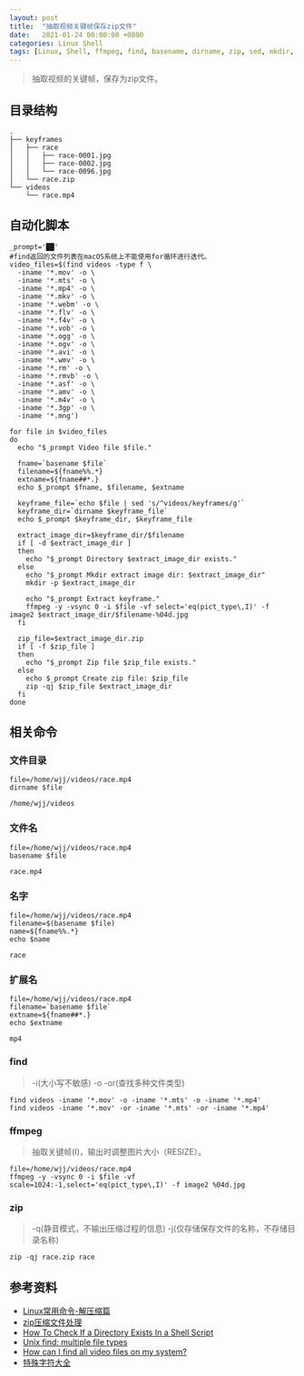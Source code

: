 ```yaml
---
layout: post
title:  "抽取视频关键帧保存zip文件"
date:   2021-01-24 00:00:00 +0800
categories: Linux Shell
tags: [Linux, Shell, ffmpeg, find, basename, dirname, zip, sed, mkdir, if]
---
```


> 抽取视频的关键帧，保存为zip文件。

## 目录结构
```
.
├── keyframes
│   ├── race
│   │   ├── race-0001.jpg
│   │   ├── race-0002.jpg
│   │   └── race-0096.jpg
│   └── race.zip
└── videos
    └── race.mp4
```

## 自动化脚本
```shell
_prompt='██'
#find返回的文件列表在macOS系统上不能使用for循环进行迭代。
video_files=$(find videos -type f \
  -iname '*.mov' -o \
  -iname '*.mts' -o \
  -iname '*.mp4' -o \
  -iname '*.mkv' -o \
  -iname '*.webm' -o \
  -iname '*.flv' -o \
  -iname '*.f4v' -o \
  -iname '*.vob' -o \
  -iname '*.ogg' -o \
  -iname '*.ogv' -o \
  -iname '*.avi' -o \
  -iname '*.wmv' -o \
  -iname '*.rm' -o \
  -iname '*.rmvb' -o \
  -iname '*.asf' -o \
  -iname '*.amv' -o \
  -iname '*.m4v' -o \
  -iname '*.3gp' -o \
  -iname '*.mng')

for file in $video_files
do
  echo "$_prompt Video file $file." 

  fname=`basename $file`
  filename=${fname%%.*}
  extname=${fname##*.}
  echo $_prompt $fname, $filename, $extname

  keyframe_file=`echo $file | sed 's/^videos/keyframes/g'`
  keyframe_dir=`dirname $keyframe_file`
  echo $_prompt $keyframe_dir, $keyframe_file

  extract_image_dir=$keyframe_dir/$filename
  if [ -d $extract_image_dir ] 
  then
    echo "$_prompt Directory $extract_image_dir exists." 
  else
    echo "$_prompt Mkdir extract image dir: $extract_image_dir"
    mkdir -p $extract_image_dir

    echo "$_prompt Extract keyframe."
    ffmpeg -y -vsync 0 -i $file -vf select='eq(pict_type\,I)' -f image2 $extract_image_dir/$filename-%04d.jpg
  fi

  zip_file=$extract_image_dir.zip
  if [ -f $zip_file ]
  then
    echo "$_prompt Zip file $zip_file exists." 
  else
    echo $_prompt Create zip file: $zip_file
    zip -qj $zip_file $extract_image_dir
  fi
done
```

## 相关命令
### 文件目录
```shell
file=/home/wjj/videos/race.mp4
dirname $file
```
```
/home/wjj/videos
```

### 文件名
```shell
file=/home/wjj/videos/race.mp4
basename $file
```
```
race.mp4
```

### 名字
```shell
file=/home/wjj/videos/race.mp4
filename=$(basename $file)
name=${fname%%.*}
echo $name
```
```
race
```

### 扩展名
```shell
file=/home/wjj/videos/race.mp4
filename=`basename $file`
extname=${fname##*.}
echo $extname
```
```
mp4
```

### find
> -i(大小写不敏感) -o -or(查找多种文件类型)
```shell
find videos -iname '*.mov' -o -iname '*.mts' -o -iname '*.mp4'
find videos -iname '*.mov' -or -iname '*.mts' -or -iname '*.mp4'
```

### ffmpeg
> 抽取关键帧(I)，输出时调整图片大小（RESIZE）。
```shell
file=/home/wjj/videos/race.mp4
ffmpeg -y -vsync 0 -i $file -vf scale=1024:-1,select='eq(pict_type\,I)' -f image2 %04d.jpg
```

### zip
> -q(静音模式，不输出压缩过程的信息) -j(仅存储保存文件的名称，不存储目录名称)
```shell
zip -qj race.zip race
```

## 参考资料
* [Linux常用命令-解压缩篇](https://zhuanlan.zhihu.com/p/47221234)
* [zip压缩文件处理](https://www.jianshu.com/p/15bdb508837e)
* [How To Check If a Directory Exists In a Shell Script](https://www.cyberciti.biz/faq/howto-check-if-a-directory-exists-in-a-bash-shellscript/)
* [Unix find: multiple file types](https://stackoverflow.com/questions/7190565/unix-find-multiple-file-types)
* [How can I find all video files on my system?](https://askubuntu.com/questions/844711/how-can-i-find-all-video-files-on-my-system)
* [特殊字符大全](http://xh.5156edu.com/page/18466.html)
